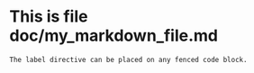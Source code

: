 # This is file doc/my_markdown_file.md

<!--phmdoctest-label my-fenced-code-block-->
```
The label directive can be placed on any fenced code block.
```
